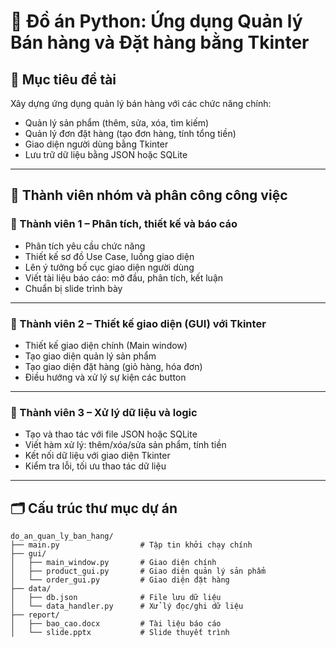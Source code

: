 # 📘 Đồ án Python: Ứng dụng Quản lý Bán hàng và Đặt hàng bằng Tkinter

## 🎯 Mục tiêu đề tài

Xây dựng ứng dụng quản lý bán hàng với các chức năng chính:

- Quản lý sản phẩm (thêm, sửa, xóa, tìm kiếm)
- Quản lý đơn đặt hàng (tạo đơn hàng, tính tổng tiền)
- Giao diện người dùng bằng Tkinter
- Lưu trữ dữ liệu bằng JSON hoặc SQLite

---

## 👥 Thành viên nhóm và phân công công việc

### 👤 Thành viên 1 – Phân tích, thiết kế và báo cáo

- Phân tích yêu cầu chức năng
- Thiết kế sơ đồ Use Case, luồng giao diện
- Lên ý tưởng bố cục giao diện người dùng
- Viết tài liệu báo cáo: mở đầu, phân tích, kết luận
- Chuẩn bị slide trình bày

---

### 👤 Thành viên 2 – Thiết kế giao diện (GUI) với Tkinter

- Thiết kế giao diện chính (Main window)
- Tạo giao diện quản lý sản phẩm
- Tạo giao diện đặt hàng (giỏ hàng, hóa đơn)
- Điều hướng và xử lý sự kiện các button

---

### 👤 Thành viên 3 – Xử lý dữ liệu và logic

- Tạo và thao tác với file JSON hoặc SQLite
- Viết hàm xử lý: thêm/xóa/sửa sản phẩm, tính tiền
- Kết nối dữ liệu với giao diện Tkinter
- Kiểm tra lỗi, tối ưu thao tác dữ liệu

---

## 🗂️ Cấu trúc thư mục dự án

```plaintext
do_an_quan_ly_ban_hang/
├── main.py                  # Tập tin khởi chạy chính
├── gui/
│   ├── main_window.py       # Giao diện chính
│   ├── product_gui.py       # Giao diện quản lý sản phẩm
│   └── order_gui.py         # Giao diện đặt hàng
├── data/
│   ├── db.json              # File lưu dữ liệu
│   └── data_handler.py      # Xử lý đọc/ghi dữ liệu
├── report/
│   ├── bao_cao.docx         # Tài liệu báo cáo
│   └── slide.pptx           # Slide thuyết trình
```

